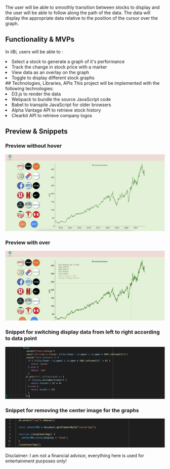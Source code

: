 The user will be able to smoothly transition between stocks to display and the user will be able to follow along the path
of the data. The data will display the appropriate data relative to the position of the cursor over the graph.
## Functionality & MVPs
In iiBi, users will be able to :
<li> Select a stock to generate a graph of it's performance</li>
<li> Track the change in stock price with a marker </li>
<li> View data as an overlay on the graph </li>
<li> Toggle to display different stock graphs </li>
 ## Technologies, Libraries, APIs
This project will be implemented with the following technologies: 
<li> D3.js to render the data 
<li> Webpack to bundle the source JavaScript code
<li> Babel to transpile JavaScript for older browsers
<li> Alpha Vantage API to retrieve stock history
<li> Clearbit API to retrieve company logos
</li>


## Preview & Snippets

### Preview without hover ###
![noHover](https://github.com/AlexDoes/iiBi/blob/main/assets/projectSnippets/Screen%20Shot%202021-12-09%20at%2011.19.32%20AM.png)

### Preview with over ###
![hover](https://github.com/AlexDoes/iiBi/blob/main/assets/projectSnippets/Screen%20Shot%202021-12-09%20at%2011.20.12%20AM.png)

### Snippet for switching display data from left to right according to data point ### 
![swap](https://github.com/AlexDoes/iiBi/blob/main/assets/projectSnippets/Screen%20Shot%202021-12-09%20at%2011.26.00%20AM.png)

### Snippet for removing the center image for the graphs ###
![remove](https://github.com/AlexDoes/iiBi/blob/main/assets/projectSnippets/Screen%20Shot%202021-12-09%20at%2011.27.47%20AM.png)

Disclaimer: I am not a financial advisor, everything here is used for entertainment purposes only!
